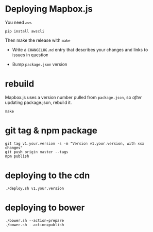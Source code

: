# Deploying Mapbox.js

You need `aws`

    pip install awscli

Then make the release with `make`

* Write a `CHANGELOG.md` entry that describes your changes and links to
  issues in question

* Bump `package.json` version

# rebuild

Mapbox.js uses a version number pulled from `package.json`, so _after_ updating package.json,
rebuild it.

    make

# git tag & npm package

    git tag v1.your.version -s -m "Version v1.your.version, with xxx changes"
    git push origin master --tags
    npm publish

# deploying to the cdn

    ./deploy.sh v1.your.version

# deploying to bower

    ./bower.sh --action=prepare
    ./bower.sh --action=publish
